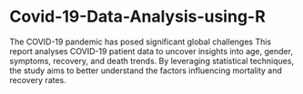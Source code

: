 # Covid-19-Data-Analysis-using-R
The COVID-19 pandemic has posed significant global challenges This report analyses COVID-19 patient data to uncover insights into age, gender, symptoms, recovery, and death trends. By leveraging statistical techniques, the study aims to better understand the factors influencing mortality and recovery rates.
